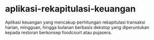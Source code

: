 # aplikasi-rekapitulasi-keuangan
Aplikasi keuangan yang mencakup perhitungan rekapitulasi transaksi harian, mingguan, hingga bulanan berbasis dekstop yang diperuntukan kepada restoran berkonsep foodcourt atau pujasera.
